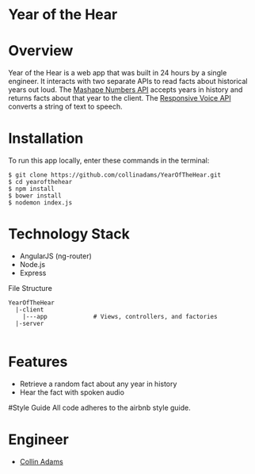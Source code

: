 Year of the Hear
===========

Overview
==========
Year of the Hear is a web app that was built in 24 hours by a single engineer. It interacts with two separate APIs to read facts about historical years out loud. The [Mashape Numbers API](https://market.mashape.com/divad12/numbers-1) accepts years in history and returns facts about that year to the client. The [Responsive Voice API](http://responsivevoice.org/api/) converts a string of text to speech.

Installation
=========

To run this app locally, enter these commands in the terminal:
```
$ git clone https://github.com/collinadams/YearOfTheHear.git
$ cd yearofthehear
$ npm install
$ bower install
$ nodemon index.js
```

Technology Stack
=========

- AngularJS (ng-router)
- Node.js
- Express

File Structure
```
YearOfTheHear
  |-client
    |---app             # Views, controllers, and factories
  |-server                   
  
```

# Features

- Retrieve a random fact about any year in history
- Hear the fact with spoken audio

#Style Guide
All code adheres to the airbnb style guide.

Engineer
==========
- [Collin Adams](https://github.com/collinadams)

